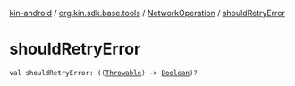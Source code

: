 [kin-android](../../index.md) / [org.kin.sdk.base.tools](../index.md) / [NetworkOperation](index.md) / [shouldRetryError](./should-retry-error.md)

# shouldRetryError

`val shouldRetryError: ((`[`Throwable`](https://kotlinlang.org/api/latest/jvm/stdlib/kotlin/-throwable/index.html)`) -> `[`Boolean`](https://kotlinlang.org/api/latest/jvm/stdlib/kotlin/-boolean/index.html)`)?`